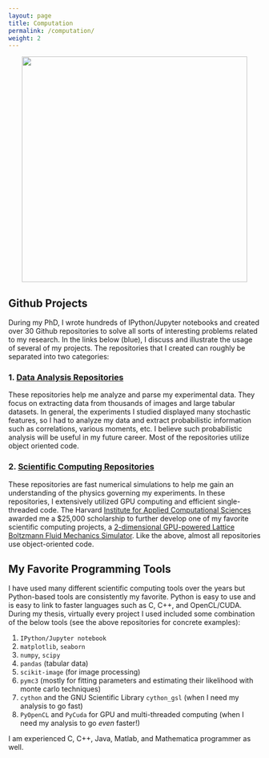 ```yaml
---
layout: page
title: Computation
permalink: /computation/
weight: 2
---
```


<p align="center">
<img src="../images/resized/mutational_meltdown.png" width="450">
</p>


## Github Projects

During my PhD, I wrote hundreds of IPython/Jupyter notebooks and created over 30 Github repositories to solve all sorts of interesting problems related to my research. In the links below (blue), I discuss and illustrate the usage of several of my projects. The repositories that I created can roughly be separated into two categories:

### 1. [Data Analysis Repositories](./data_analysis) 

These repositories help me analyze and parse my experimental data. They focus on extracting data from thousands of images and large tabular datasets. In general, the experiments I studied displayed many stochastic features, so I had to analyze my data and extract probabilistic information such as correlations, various moments, etc. I believe such probabilistic analysis will be useful in my future career. Most of the repositories utilize object oriented code.

### 2. [Scientific Computing Repositories](./scientific_computing)

These repositories are fast numerical simulations to help me gain an understanding of the physics governing my experiments. In these repositories, I extensively utilized GPU computing and efficient single-threaded code. The Harvard [Institute for Applied Computational Sciences](https://iacs.seas.harvard.edu/) awarded me a $25,000 scholarship to further develop one of my favorite scientific computing projects, a [2-dimensional GPU-powered Lattice Boltzmann Fluid Mechanics Simulator](./scientific_computing). Like the above, almost all repositories use object-oriented code.

## My Favorite Programming Tools

I have used many different scientific computing tools over the years but Python-based tools are consistently my favorite. Python is easy to use and is easy to link to faster languages such as C, C++, and OpenCL/CUDA. During my thesis, virtually every project I used included some combination of the below tools (see the above repositories for concrete examples):

1. `IPython/Jupyter notebook`
1. `matplotlib`, `seaborn`
1. `numpy`, `scipy`
1. `pandas` (tabular data)
1. `scikit-image` (for image processing)
1. `pymc3` (mostly for fitting parameters and estimating their likelihood with monte carlo techniques)
1. `cython` and the GNU Scientific Library `cython_gsl`  (when I need my analysis to go fast)
1. `PyOpenCL` and `PyCuda` for GPU and multi-threaded computing (when I need my analysis to go *even* faster!)

I am experienced C, C++, Java, Matlab, and Mathematica programmer as well.
